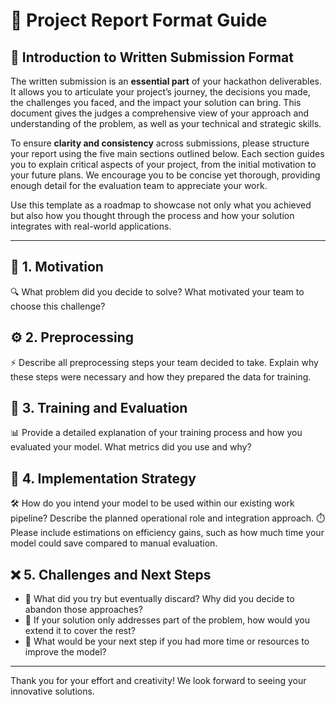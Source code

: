 # 📄 Project Report Format Guide

## 📝 Introduction to Written Submission Format

The written submission is an **essential part** of your hackathon deliverables. It allows you to articulate your project’s journey, the decisions you made, the challenges you faced, and the impact your solution can bring. This document gives the judges a comprehensive view of your approach and understanding of the problem, as well as your technical and strategic skills.

To ensure **clarity and consistency** across submissions, please structure your report using the five main sections outlined below. Each section guides you to explain critical aspects of your project, from the initial motivation to your future plans. We encourage you to be concise yet thorough, providing enough detail for the evaluation team to appreciate your work.

Use this template as a roadmap to showcase not only what you achieved but also how you thought through the process and how your solution integrates with real-world applications.

---

## 📌 1. Motivation  
🔍 What problem did you decide to solve? What motivated your team to choose this challenge?

## ⚙️ 2. Preprocessing  
⚡ Describe all preprocessing steps your team decided to take. Explain why these steps were necessary and how they prepared the data for training.

## 🚀 3. Training and Evaluation  
📊 Provide a detailed explanation of your training process and how you evaluated your model. What metrics did you use and why?

## 🔗 4. Implementation Strategy  
🛠️ How do you intend your model to be used within our existing work pipeline? Describe the planned operational role and integration approach.
⏱️ Please include estimations on efficiency gains, such as how much time your model could save compared to manual evaluation.

## ❌ 5. Challenges and Next Steps  
- 🚧 What did you try but eventually discard? Why did you decide to abandon those approaches?  
- 🌱 If your solution only addresses part of the problem, how would you extend it to cover the rest?  
- 🎯 What would be your next step if you had more time or resources to improve the model?

---

Thank you for your effort and creativity! We look forward to seeing your innovative solutions.

